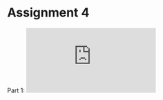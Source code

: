 # Assignment 4

Part 1: 
![skecth of schema](https://github.com/nourzein/Data_Structures/blob/master/week04/data_structures_schema.pdf)
